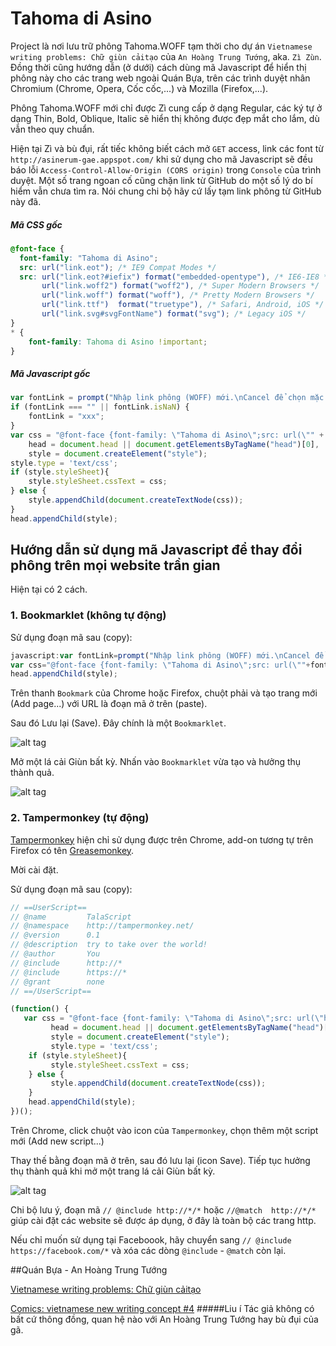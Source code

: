 # Tahoma di Asino
Project là nơi lưu trữ phông Tahoma.WOFF tạm thời cho dự án `Vietnamese writing problems: Chữ giùn cảitạo` của `An Hoàng Trung Tướng`, aka. `Zì Zùn`. Đồng thời cũng hướng dẫn (ở dưới) cách dùng mã Javascript để hiển thị phông này cho các trang web ngoài Quán Bựa, trên các trình duyệt nhân Chromium (Chrome, Opera, Cốc cốc,...) và Mozilla (Firefox,...).

Phông Tahoma.WOFF mới chỉ được Zì cung cấp ở dạng Regular, các ký tự ở dạng Thin, Bold, Oblique, Italic sẽ hiển thị không được đẹp mắt cho lắm, dù vẫn theo quy chuẩn.

Hiện tại Zì và bù đụi, rất tiếc không biết cách mở `GET` access, link các font từ `http://asinerum-gae.appspot.com/` khi sử dụng cho mã Javascript sẽ đều báo lỗi `Access-Control-Allow-Origin (CORS origin)` trong `Console` của trình duyệt.
Một số trang ngoan cố cũng chặn link từ GitHub do một số lý do bí hiểm vẫn chưa tìm ra.
Nói chung chi bộ hãy cứ lấy tạm link phông từ GitHub này đã.

##### Mã CSS gốc
```css
@font-face {
  font-family: "Tahoma di Asino";
  src: url("link.eot"); /* IE9 Compat Modes */
  src: url("link.eot?#iefix") format("embedded-opentype"), /* IE6-IE8 */
       url("link.woff2") format("woff2"), /* Super Modern Browsers */
       url("link.woff") format("woff"), /* Pretty Modern Browsers */
       url("link.ttf")  format("truetype"), /* Safari, Android, iOS */
       url("link.svg#svgFontName") format("svg"); /* Legacy iOS */
}
* {
	font-family: Tahoma di Asino !important;
}
```
##### Mã Javascript gốc
```javascript
var fontLink = prompt("Nhập link phông (WOFF) mới.\nCancel để chọn mặc định từ GitHub.", "xxx");
if (fontLink === "" || fontLink.isNaN) {
    fontLink = "xxx";
}
var css = "@font-face {font-family: \"Tahoma di Asino\";src: url(\"" + fontLink + "\") format(\"woff\");}* {font-family: Tahoma di Asino !important;}",
    head = document.head || document.getElementsByTagName("head")[0],
    style = document.createElement("style");
style.type = 'text/css';
if (style.styleSheet){
    style.styleSheet.cssText = css;
} else {
    style.appendChild(document.createTextNode(css));
}
head.appendChild(style);
```

## Hướng dẫn sử dụng mã Javascript để thay đổi phông trên mọi website trần gian
Hiện tại có 2 cách.
### 1. Bookmarklet (không tự động)
Sử dụng đoạn mã sau (copy):
```javascript
javascript:var fontLink=prompt("Nhập link phông (WOFF) mới.\nCancel để chọn mặc định từ GitHub.","https://raw.githubusercontent.com/AsOrticami/TahomaDiAsino/master/fonts/Tahoma.woff");if(fontLink==""||fontLink.isNaN){fontLink="https://raw.githubusercontent.com/AsOrticami/TahomaDiAsino/master/fonts/Tahoma.woff";}
var css="@font-face {font-family: \"Tahoma di Asino\";src: url(\""+fontLink+"\") format(\"woff\");}* {font-family: Tahoma di Asino !important;}",head=document.head||document.getElementsByTagName("head")[0],style=document.createElement("style");style.type='text/css';if(style.styleSheet){style.styleSheet.cssText=css;}else{style.appendChild(document.createTextNode(css));}
head.appendChild(style);
```
Trên thanh `Bookmark` của Chrome hoặc Firefox, chuột phải và tạo trang mới (Add page...) với URL là đoạn mã ở trên (paste).

Sau đó Lưu lại (Save). Đây chính là một `Bookmarklet`.

![alt tag](https://c7.staticflickr.com/6/5741/30471857006_9028a612d6_b.jpg)

Mở một lá cải Giùn bất kỳ. Nhấn vào `Bookmarklet` vừa tạo và hưởng thụ thành quả.

![alt tag](https://c7.staticflickr.com/6/5738/29877876094_f021eac6c2_b.jpg)
### 2. Tampermonkey (tự động)
[Tampermonkey](https://chrome.google.com/webstore/detail/tampermonkey/dhdgffkkebhmkfjojejmpbldmpobfkfo) hiện chỉ sử dụng được trên Chrome, add-on tương tự trên Firefox có tên [Greasemonkey](https://addons.mozilla.org/en-US/firefox/addon/greasemonkey/).

Mời cài đặt.

Sử dụng đoạn mã sau (copy):
```javascript
// ==UserScript==
// @name         TalaScript
// @namespace    http://tampermonkey.net/
// @version      0.1
// @description  try to take over the world!
// @author       You
// @include      http://*
// @include      https://*
// @grant        none
// ==/UserScript==

(function() {
   var css = "@font-face {font-family: \"Tahoma di Asino\";src: url(\"https://raw.githubusercontent.com/AsOrticami/TahomaDiAsino/master/fonts/Tahoma.woff\") format(\"woff\");}* {font-family: Tahoma di Asino !important;}",
		 head = document.head || document.getElementsByTagName("head")[0],
		 style = document.createElement("style");
		 style.type = 'text/css';
    if (style.styleSheet){
         style.styleSheet.cssText = css;
    } else {
         style.appendChild(document.createTextNode(css));
    }
    head.appendChild(style);
})();
```
Trên Chrome, click chuột vào icon của `Tampermonkey`, chọn thêm một script mới (Add new script...)

Thay thế bằng đoạn mã ở trên, sau đó lưu lại (icon Save). Tiếp tục hưởng thụ thành quả khi mở một trang lá cải Giùn bất kỳ.

![alt tag](https://c7.staticflickr.com/6/5751/30210777150_24c87889e4_b.jpg)

Chi bộ lưu ý, đoạn mã `// @include http://*/*` hoặc `//@match  http://*/*` giúp cài đặt các website sẽ được áp dụng, ở đây là toàn bộ các trang http.

Nếu chỉ muốn sử dụng tại Faceboook, hãy chuyển sang `// @include https://facebook.com/*` và xóa các dòng `@include` - `@match` còn lại.

##Quán Bựa - An Hoàng Trung Tướng
 
 [Vietnamese writing problems: Chữ giùn cảitạo](http://an-hoang-trung-tuong-2014.blogspot.com/2016/07/vietnamese-writing-problems-chu-giun.html)
 
 [Comics: vietnamese new writing concept #4](http://an-hoang-trung-tuong-2014.blogspot.com/2016/09/comics-vietnamese-new-writing-concept-4.html)
#####Liu í
Tác giả không có bất cứ thông đồng, quan hệ nào với An Hoàng Trung Tướng hay bù đụi của gã.
